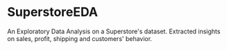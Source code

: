 # SuperstoreEDA
An Exploratory Data Analysis on a Superstore's dataset. Extracted insights on sales, profit, shipping and customers' behavior.
